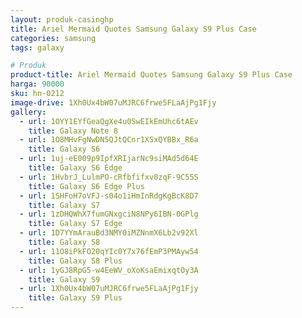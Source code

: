 ```yaml
---
layout: produk-casinghp
title: Ariel Mermaid Quotes Samsung Galaxy S9 Plus Case
categories: samsung
tags: galaxy

# Produk
product-title: Ariel Mermaid Quotes Samsung Galaxy S9 Plus Case
harga: 90000
sku: hn-0212
image-drive: 1Xh0Ux4bW07uMJRC6frwe5FLaAjPg1Fjy
gallery:
  - url: 1OYY1EYfGeaQgXe4u0SwEIkEmUhc6tAEv
    title: Galaxy Note 8
  - url: 1O8MHvFgNwDN5QJtQCnr1XSxQYBBx_R6a
    title: Galaxy S6
  - url: 1uj-eE009p9IpfXRIjarNc9siMAd5d64E
    title: Galaxy S6 Edge
  - url: 1HvbrJ_LulmPO-cRfbfifxv0zqF-9C55S
    title: Galaxy S6 Edge Plus
  - url: 1SHFoH7oVFJ-s04o1iHmInRdgKgBcK8D7
    title: Galaxy S7
  - url: 1zDHQWhX7fumGNxgciN8NPy6IBN-0GPlg
    title: Galaxy S7 Edge
  - url: 1D7YYmArauBd3NMY0iMZNnmX6Lb2v92Xl
    title: Galaxy S8
  - url: 11O8iPkFO20qYIc0Y7x76fEmP3PMAyw54
    title: Galaxy S8 Plus
  - url: 1yGJ8RpG5-w4EeWV_oXoKsaEmixqtOy3A
    title: Galaxy S9
  - url: 1Xh0Ux4bW07uMJRC6frwe5FLaAjPg1Fjy
    title: Galaxy S9 Plus
---
```


